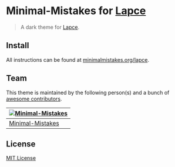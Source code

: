 # Minimal-Mistakes for [Lapce](http://lapce.dev/)

> A dark theme for [Lapce](http://lapce.dev/).

## Install

All instructions can be found at [minimalmistakes.org/lapce](https://minimalmistakes.org/apps/code-editors/lapce/).

## Team

This theme is maintained by the following person(s) and a bunch of [awesome contributors](https://github.com/minimal-mistakes/lapce/graphs/contributors).

| [![Minimal-Mistakes](https://avatars.githubusercontent.com/u/99121492?s=125)](https://github.com/Minimal-Mistakes) |
| ------------------------------------------------------------------------------------------------------------------ |
| [Minimal-Mistakes](https://github.com/Minimal-Mistakes)                                                            |

## License

[MIT License](./LICENSE)
